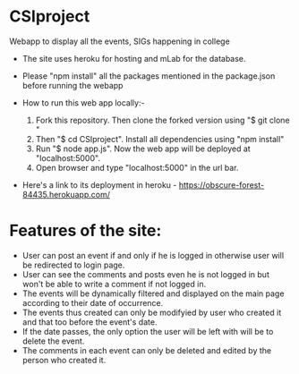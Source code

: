 # CSIproject

Webapp to display all the events, SIGs happening in college
* The site uses heroku for hosting and mLab for the database.
* Please "npm install" all the packages mentioned in the package.json before running the webapp
* How to run this web app locally:-
    1. Fork this repository. Then clone the forked version using "$ git clone <repository url>"
    2. Then "$ cd CSIproject". Install all dependencies using "npm install"
    3. Run "$ node app.js". Now the web app will be deployed at "localhost:5000".
    4. Open browser and type "localhost:5000" in the url bar.

* Here's a link to its deployment in heroku - https://obscure-forest-84435.herokuapp.com/

# Features of the site:

* User can post an event if and only if he is logged in otherwise user will be redirected to login page.
* User can see the comments and posts even he is not logged in but won't be able to write a comment if not logged in.
* The events will be dynamically filtered and displayed on the main page according to their date of occurrence.
* The events thus created can only be modifyied by user who created it and that too before the event's date.
* If the date passes, the only option the user will be left with will be to delete the event.
* The comments in each event can only be deleted and edited by the person who created it.

